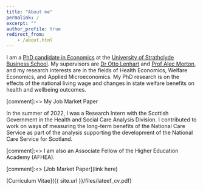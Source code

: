 ```yaml
---
title: "About me"
permalink: /
excerpt: ""
author_profile: true
redirect_from:
    - /about.html
---
```



I am a [PhD candidate in Economics](https://pureportal.strath.ac.uk/en/persons/lateef-akanni) at the [University of Strathclyde Business School](https://www.strath.ac.uk/business/economics/). My supervisors are [Dr Otto Lenhart](https://www.strath.ac.uk/staff/lenhartottodr/) and [Prof Alec Morton](https://www.strath.ac.uk/staff/mortonalecprof/), and my research interests are in the fields of Health Economics, Welfare Economics, and Applied Microeconomics. My PhD research is on the effects of the national living wage and changes in state welfare benefits on health and wellbeing outcomes.

[comment]:<> My Job Market Paper 

In the summer of 2022, I was a Research Intern with the Scottish Government in the Health and Social Care Analysis Division. I contributed to work on ways of measuring the long-term benefits of the National Care Service as part of the analysis supporting the development of the National Care Service for Scotland.

[comment]:<> I am also an Associate Fellow of the Higher Education Academy (AFHEA). 

[comment]:<> [Job Market Paper](link here)

[Curriculum Vitae]({{ site.url }}/files/lateef_cv.pdf)
